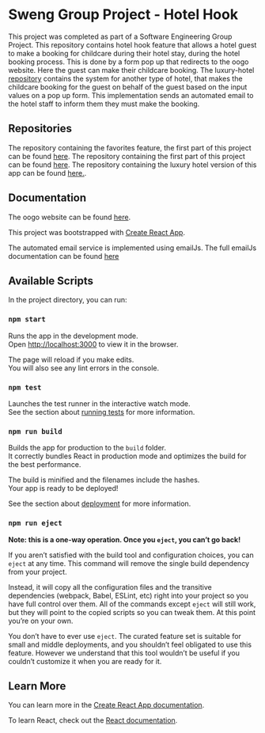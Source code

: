 # Sweng Group Project - Hotel Hook
This project was completed as part of a Software Engineering Group Project. This repository contains hotel hook feature that allows a hotel guest to make a booking for childcare during their hotel stay, during the hotel booking process. This is done by a form pop up that redirects to the oogo website. Here the guest can make their childcare booking. 
The luxury-hotel [repository](https://github.com/EllenWhelan/luxury-link)  contains the system for another type of hotel, that makes the childcare booking for the guest on behalf of the guest based on the input values on a pop up form. This implementation sends an automated email to the hotel staff to inform them they must make the booking. 

## Repositories
The repository containing the favorites feature, the first part of this project can be found [here](https://github.com/EllenWhelan/flex-template-web).
The repository containing the first part of this project can be found [here](https://github.com/EllenWhelan/flex-template-web).
The repository containing the luxury hotel version of this app can be found [here.](https://github.com/EllenWhelan/luxury-link).


## Documentation
The oogo website can be found [here](https://oogo.herokuapp.com/).

This project was bootstrapped with [Create React App](https://github.com/facebook/create-react-app).

The automated email service is implemented using emailJs. The full emailJs documentation can be found [here](https://www.emailjs.com/docs/)

## Available Scripts

In the project directory, you can run:

### `npm start`

Runs the app in the development mode.<br />
Open [http://localhost:3000](http://localhost:3000) to view it in the browser.

The page will reload if you make edits.<br />
You will also see any lint errors in the console.

### `npm test`

Launches the test runner in the interactive watch mode.<br />
See the section about [running tests](https://facebook.github.io/create-react-app/docs/running-tests) for more information.

### `npm run build`

Builds the app for production to the `build` folder.<br />
It correctly bundles React in production mode and optimizes the build for the best performance.

The build is minified and the filenames include the hashes.<br />
Your app is ready to be deployed!

See the section about [deployment](https://facebook.github.io/create-react-app/docs/deployment) for more information.

### `npm run eject`

**Note: this is a one-way operation. Once you `eject`, you can’t go back!**

If you aren’t satisfied with the build tool and configuration choices, you can `eject` at any time. This command will remove the single build dependency from your project.

Instead, it will copy all the configuration files and the transitive dependencies (webpack, Babel, ESLint, etc) right into your project so you have full control over them. All of the commands except `eject` will still work, but they will point to the copied scripts so you can tweak them. At this point you’re on your own.

You don’t have to ever use `eject`. The curated feature set is suitable for small and middle deployments, and you shouldn’t feel obligated to use this feature. However we understand that this tool wouldn’t be useful if you couldn’t customize it when you are ready for it.

## Learn More

You can learn more in the [Create React App documentation](https://facebook.github.io/create-react-app/docs/getting-started).

To learn React, check out the [React documentation](https://reactjs.org/).

